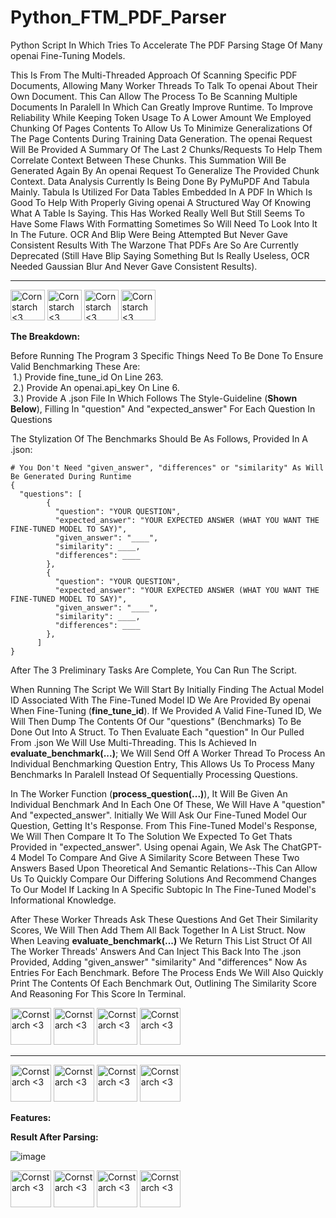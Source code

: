 # Python_FTM_PDF_Parser
Python Script In Which Tries To Accelerate The PDF Parsing Stage Of Many openai Fine-Tuning Models. 

This Is From The Multi-Threaded Approach Of Scanning Specific PDF Documents, Allowing Many Worker Threads To Talk To openai About Their Own Document. This Can Allow The Process To Be Scanning Multiple Documents In Paralell In Which Can Greatly Improve Runtime. To Improve Reliability While Keeping Token Usage To A Lower Amount We Employed Chunking Of Pages Contents To Allow Us To Minimize Generalizations Of The Page Contents During Training Data Generation. The openai Request Will Be Provided A Summary Of The Last 2 Chunks/Requests To Help Them Correlate Context Between These Chunks. This Summation Will Be Generated Again By An openai Request To Generalize The Provided Chunk Context. Data Analysis Currently Is Being Done By PyMuPDF And Tabula Mainly. Tabula Is Utilized For Data Tables Embedded In A PDF In Which Is Good To Help With Properly Giving openai A Structured Way Of Knowing What A Table Is Saying. This Has Worked Really Well But Still Seems To Have Some Flaws With Formatting Sometimes So Will Need To Look Into It In The Future. OCR And Blip Were Being Attempted But Never Gave Consistent Results With The Warzone That PDFs Are So Are Currently Deprecated (Still Have Blip Saying Something But Is Really Useless, OCR Needed Gaussian Blur And Never Gave Consistent Results).

----------------------------------------------
<img src="https://github.com/user-attachments/assets/b6920c17-2da4-4c3f-8efc-b94893955e04" alt="Cornstarch <3" width="55" height="49"> <img src="https://github.com/user-attachments/assets/b6920c17-2da4-4c3f-8efc-b94893955e04" alt="Cornstarch <3" width="55" height="49"> <img src="https://github.com/user-attachments/assets/b6920c17-2da4-4c3f-8efc-b94893955e04" alt="Cornstarch <3" width="55" height="49"> <img src="https://github.com/user-attachments/assets/b6920c17-2da4-4c3f-8efc-b94893955e04" alt="Cornstarch <3" width="55" height="49">


**The Breakdown:**

  Before Running The Program 3 Specific Things Need To Be Done To Ensure Valid Benchmarking These Are: <br>
    &nbsp;1.) Provide fine_tune_id On Line 263. <br>
    &nbsp;2.) Provide An openai.api_key On Line 6. <br>
    &nbsp;3.) Provide A .json File In Which Follows The Style-Guideline (**Shown Below**), Filling In "question" And "expected_answer" For Each Question In Questions <br>

  The Stylization Of The Benchmarks Should Be As Follows, Provided In A .json:

    # You Don't Need "given_answer", "differences" or "similarity" As Will Be Generated During Runtime
    {
      "questions": [
            {
              "question": "YOUR QUESTION",
              "expected_answer": "YOUR EXPECTED ANSWER (WHAT YOU WANT THE FINE-TUNED MODEL TO SAY)",
              "given_answer": "____",
              "similarity": ____,
              "differences": ____
            },
            {
              "question": "YOUR QUESTION",
              "expected_answer": "YOUR EXPECTED ANSWER (WHAT YOU WANT THE FINE-TUNED MODEL TO SAY)",
              "given_answer": "____",
              "similarity": ____,
              "differences": ____
            },
          ]
    }

  After The 3 Preliminary Tasks Are Complete, You Can Run The Script. 

  When Running The Script We Will Start By Initially Finding The Actual Model ID Associated With The Fine-Tuned Model ID We Are Provided By openai When Fine-Tuning (**fine_tune_id**). If We Provided A Valid Fine-Tuned ID, We Will Then Dump The Contents Of Our "questions" (Benchmarks) To Be Done Out Into A Struct. To Then Evaluate Each "question" In Our Pulled From .json We Will Use Multi-Threading. This Is Achieved In **evaluate_benchmark(...)**; We Will Send Off A Worker Thread To Process An Individual Benchmarking Question Entry, This Allows Us To Process Many Benchmarks In Paralell Instead Of Sequentially Processing Questions.

  In The Worker Function (**process_question(...)**), It Will Be Given An Individual Benchmark And In Each One Of These, We Will Have A "question" And "expected_answer". Initially We Will Ask Our Fine-Tuned Model Our Question, Getting It's Response. From This Fine-Tuned Model's Response, We Will Then Compare It To The Solution We Expected To Get Thats Provided in "expected_answer". Using openai Again, We Ask The ChatGPT-4 Model To Compare And Give A Similarity Score Between These Two Answers Based Upon Theoretical And Semantic Relations--This Can Allow Us To Quickly Compare Our Differing Solutions And Recommend Changes To Our Model If Lacking In A Specific Subtopic In The Fine-Tuned Model's Informational Knowledge.

  After These Worker Threads Ask These Questions And Get Their Similarity Scores, We Will Then Add Them All Back Together In A List Struct. Now When Leaving **evaluate_benchmark(...)** We Return This List Struct Of All The Worker Threads' Answers And Can Inject This Back Into The .json Provided, Adding "given_answer" "similarity" And "differences" Now As Entries For Each Benchmark. Before The Process Ends We Will Also Quickly Print The Contents Of Each Benchmark Out, Outlining The Similarity Score And Reasoning For This Score In Terminal.

<img src="https://github.com/user-attachments/assets/1fc90166-a62b-4d91-a087-5da5a3a7076f" alt="Cornstarch <3" width="65" height="59"> <img src="https://github.com/user-attachments/assets/1fc90166-a62b-4d91-a087-5da5a3a7076f" alt="Cornstarch <3" width="65" height="59"> <img src="https://github.com/user-attachments/assets/1fc90166-a62b-4d91-a087-5da5a3a7076f" alt="Cornstarch <3" width="65" height="59"> <img src="https://github.com/user-attachments/assets/1fc90166-a62b-4d91-a087-5da5a3a7076f" alt="Cornstarch <3" width="65" height="59">

----------------------------------------------

<img src="https://github.com/user-attachments/assets/2c82de29-71b0-433a-bc10-3778026b74a7" alt="Cornstarch <3" width="65" height="59">  <img src="https://github.com/user-attachments/assets/2c82de29-71b0-433a-bc10-3778026b74a7" alt="Cornstarch <3" width="65" height="59">  <img src="https://github.com/user-attachments/assets/2c82de29-71b0-433a-bc10-3778026b74a7" alt="Cornstarch <3" width="65" height="59">  <img src="https://github.com/user-attachments/assets/2c82de29-71b0-433a-bc10-3778026b74a7" alt="Cornstarch <3" width="65" height="59"> 


**Features:**

  **Result After Parsing:**
  
  ![image](https://github.com/user-attachments/assets/5582883a-eac1-4cae-bae1-d388cef04758)


<img src="https://github.com/user-attachments/assets/b568a6eb-aa1d-4379-80a8-938dd51fa068" alt="Cornstarch <3" width="65" height="59"> <img src="https://github.com/user-attachments/assets/b568a6eb-aa1d-4379-80a8-938dd51fa068" alt="Cornstarch <3" width="65" height="59"> <img src="https://github.com/user-attachments/assets/b568a6eb-aa1d-4379-80a8-938dd51fa068" alt="Cornstarch <3" width="65" height="59"> <img src="https://github.com/user-attachments/assets/b568a6eb-aa1d-4379-80a8-938dd51fa068" alt="Cornstarch <3" width="65" height="59">
